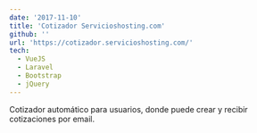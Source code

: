 ```yaml
---
date: '2017-11-10'
title: 'Cotizador Servicioshosting.com'
github: ''
url: 'https://cotizador.servicioshosting.com/'
tech:
  - VueJS
  - Laravel
  - Bootstrap
  - jQuery
---
```


Cotizador automático para usuarios, donde puede crear y recibir cotizaciones por email.